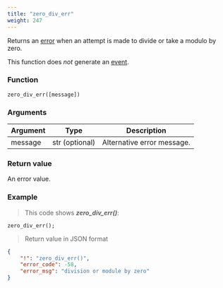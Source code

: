 ```yaml
---
title: "zero_div_err"
weight: 247
---
```


Returns an [error](../../data-types/error) when an attempt is made to divide or take a modulo by zero.

This function does *not* generate an [event](../../overview/events).

### Function

`zero_div_err([message])`

### Arguments

Argument | Type | Description
-------- | ---- | -----------
message | str (optional) | Alternative error message.

### Return value

An error value.

### Example

> This code shows ***zero_div_err()***:

```thingsdb,json_response
zero_div_err();
```

> Return value in JSON format

```json
{
    "!": "zero_div_err()",
    "error_code": -58,
    "error_msg": "division or module by zero"
}
```
